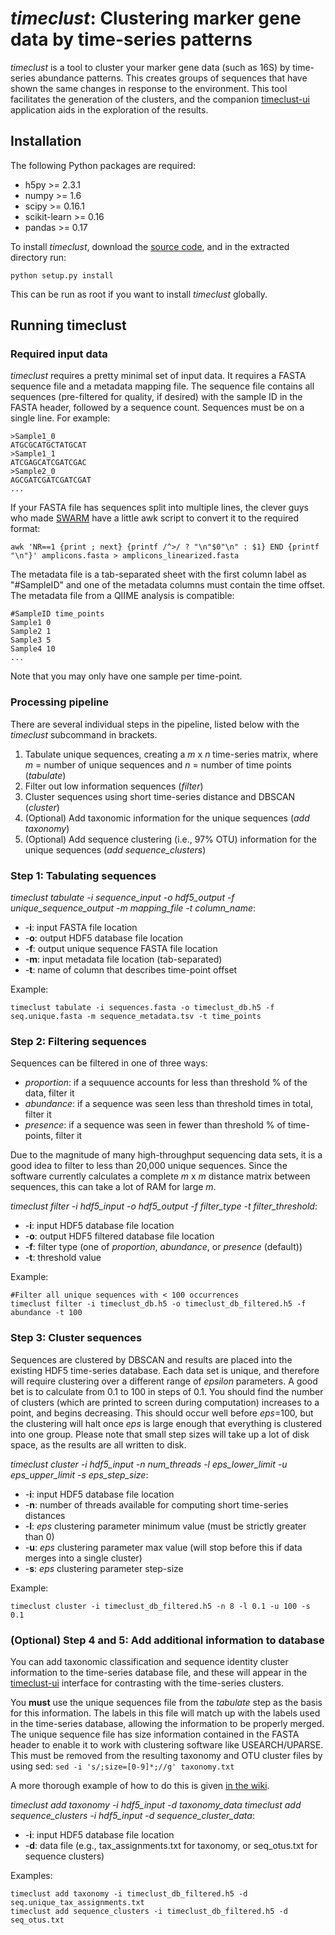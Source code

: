 # *timeclust*: Clustering marker gene data by time-series patterns
*timeclust* is a tool to cluster your marker gene data (such as 16S) by time-series abundance patterns. This creates groups of sequences that have shown the same changes in response to the environment. This tool facilitates the generation of the clusters, and the companion [timeclust-ui](https://github.com/beiko-lab/timeclust-ui) application aids in the exploration of the results.

## Installation
The following Python packages are required:
- h5py >= 2.3.1
- numpy >= 1.6
- scipy >= 0.16.1
- scikit-learn >= 0.16
- pandas >= 0.17

To install *timeclust*, download the [source code](https://github.com/beiko-lab/timeclust/archive/master.zip), and in the extracted directory run:
```
python setup.py install
```
This can be run as root if you want to install *timeclust* globally.

## Running timeclust
### Required input data
*timeclust* requires a pretty minimal set of input data. It requires a FASTA sequence file and a metadata mapping file. The sequence file contains all sequences (pre-filtered for quality, if desired) with the sample ID in the FASTA header, followed by a sequence count. Sequences must be on a single line. For example:
```
>Sample1_0
ATGCGCATGCTATGCAT
>Sample1_1
ATCGAGCATCGATCGAC
>Sample2_0
AGCGATCGATCGATCGAT
...
```
If your FASTA file has sequences split into multiple lines, the clever guys who made [SWARM](https://github.com/torognes/swarm#linearization) have a little awk script to convert it to the required format:
```
awk 'NR==1 {print ; next} {printf /^>/ ? "\n"$0"\n" : $1} END {printf "\n"}' amplicons.fasta > amplicons_linearized.fasta
```

The metadata file is a tab-separated sheet with the first column label as "#SampleID" and one of the metadata columns must contain the time offset. The metadata file from a QIIME analysis is compatible:
```
#SampleID time_points
Sample1 0
Sample2 1
Sample3 5
Sample4 10
...
```
Note that you may only have one sample per time-point.

### Processing pipeline
There are several individual steps in the pipeline, listed below with the *timeclust* subcommand in brackets.

1. Tabulate unique sequences, creating a *m* x *n* time-series matrix, where *m* = number of unique sequences and *n* = number of time points (*tabulate*)
2. Filter out low information sequences (*filter*)
3. Cluster sequences using short time-series distance and DBSCAN (*cluster*)
4. (Optional) Add taxonomic information for the unique sequences (*add taxonomy*)
5. (Optional) Add sequence clustering (i.e., 97% OTU) information for the unique sequences (*add sequence_clusters*)

### Step 1: Tabulating sequences

*timeclust tabulate -i sequence_input -o hdf5_output -f unique_sequence_output -m mapping_file -t column_name*:
- -**i**: input FASTA file location
- -**o**: output HDF5 database file location
- -**f**: output unique sequence FASTA file location
- -**m**: input metadata file location (tab-separated)
- -**t**: name of column that describes time-point offset

Example:
```
timeclust tabulate -i sequences.fasta -o timeclust_db.h5 -f seq.unique.fasta -m sequence_metadata.tsv -t time_points
```

### Step 2: Filtering sequences

Sequences can be filtered in one of three ways:
- *proportion*: if a sequuence accounts for less than threshold % of the data, filter it
- *abundance*: if a sequence was seen less than threshold times in total, filter it
- *presence*: if a sequence was seen in fewer than threshold % of time-points, filter it

Due to the magnitude of many high-throughput sequencing data sets, it is a good idea to filter to less than 20,000 unique sequences. Since the software currently calculates a complete *m* x *m* distance matrix between sequences, this can take a lot of RAM for large *m*.

*timeclust filter -i hdf5_input -o hdf5_output -f filter_type -t filter_threshold*:
- -**i**: input HDF5 database file location
- -**o**: output HDF5 filtered database file location
- -**f**: filter type (one of *proportion*, *abundance*, or *presence* (default))
- -**t**: threshold value

Example:
```
#Filter all unique sequences with < 100 occurrences
timeclust filter -i timeclust_db.h5 -o timeclust_db_filtered.h5 -f abundance -t 100
```

### Step 3: Cluster sequences

Sequences are clustered by DBSCAN and results are placed into the existing HDF5 time-series database. Each data set is unique, and therefore will require clustering over a different range of *epsilon* parameters. A good bet is to calculate from 0.1 to 100 in steps of 0.1. You should find the number of clusters (which are printed to screen during computation) increases to a point, and begins decreasing. This should occur well before *eps*=100, but the clustering will halt once *eps* is large enough that everything is clustered into one group. Please note that small step sizes will take up a lot of disk space, as the results are all written to disk. 

*timeclust cluster -i hdf5_input -n num_threads -l eps_lower_limit -u eps_upper_limit -s eps_step_size*:
- -**i**: input HDF5 database file location
- -**n**: number of threads available for computing short time-series distances
- -**l**: *eps* clustering parameter minimum value (must be strictly greater than 0)
- -**u**: *eps* clustering parameter max value (will stop before this if data merges into a single cluster)
- -**s**: *eps* clustering parameter step-size

Example:
```
timeclust cluster -i timeclust_db_filtered.h5 -n 8 -l 0.1 -u 100 -s 0.1
```

### (Optional) Step 4 and 5: Add additional information to database

You can add taxonomic classification and sequence identity cluster information to the time-series database file, and these will appear in the [timeclust-ui](https://github.com/beiko-lab/timeclust-ui) interface for contrasting with the time-series clusters.

You **must** use the unique sequences file from the *tabulate* step as the basis for this information. The labels in this file will match up with the labels used in the time-series database, allowing the information to be properly merged. The unique sequence file has size information contained in the FASTA header to enable it to work with clustering software like USEARCH/UPARSE. This must be removed from the resulting taxonomy and OTU cluster files by using sed: `sed -i 's/;size=[0-9]*;//g' taxonomy.txt`

A more thorough example of how to do this is given [in the wiki](https://github.com/beiko-lab/timeclust/wiki/Generating-OTUs-and-taxonomy-for-import-into-timeclust).

*timeclust add taxonomy -i hdf5_input -d taxonomy_data*
*timeclust add sequence_clusters -i hdf5_input -d sequence_cluster_data*:
- -**i**: input HDF5 database file location
- -**d**: data file (e.g., tax_assignments.txt for taxonomy, or seq_otus.txt for sequence clusters)

Examples:
```
timeclust add taxonomy -i timeclust_db_filtered.h5 -d seq.unique_tax_assignments.txt
timeclust add sequence_clusters -i timeclust_db_filtered.h5 -d seq_otus.txt
```

